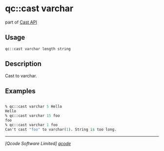 qc::cast varchar
==============

part of [Cast API](../cast.md)

Usage
-----
`qc::cast varchar length string`

Description
-----------
Cast to varchar.

Examples
--------
```tcl

% qc::cast varchar 5 Hello
Hello
% qc::cast varchar 15 foo
foo
% qc::cast varchar 1 foo
Can't cast "foo" to varchar(1). String is too long.
```

----------------------------------
*[Qcode Software Limited] [qcode]*

[qcode]: http://www.qcode.co.uk "Qcode Software"